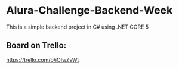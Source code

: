 # Alura-Challenge-Backend-Week
This is a simple backend project in C# using .NET CORE 5


## Board on Trello:
https://trello.com/b/iOIwZsWt

